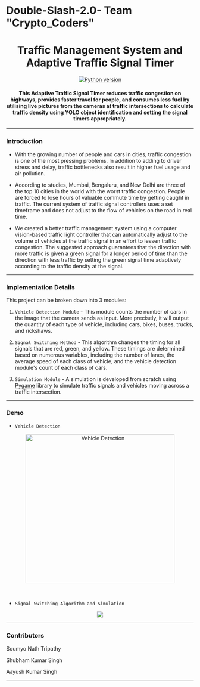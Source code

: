 # Double-Slash-2.0- Team "Crypto_Coders"
<p align="center">
 

<h1 align="center">Traffic Management System and Adaptive Traffic Signal Timer</h1>

<div align="center">

[![Python version](https://img.shields.io/badge/python-3.7-blue.svg)](https://www.python.org/downloads/release/python-370/)

<h4>This Adaptive Traffic Signal Timer reduces traffic congestion on highways, provides faster travel for people, and consumes less fuel by utilising live pictures from the cameras at traffic intersections to calculate traffic density using YOLO object identification and setting the signal timers appropriately.</h4>

</div>

-----------------------------------------
### Introduction

* With the growing number of people and cars in cities, traffic congestion is one of the most pressing problems. In addition to adding to driver stress and delay, traffic bottlenecks also result in higher fuel usage and air pollution.

* According to studies, Mumbai, Bengaluru, and New Delhi are three of the top 10 cities in the world with the worst traffic congestion. People are forced to lose hours of valuable commute time by getting caught in traffic. The current system of traffic signal controllers uses a set timeframe and does not adjust to the flow of vehicles on the road in real time.

* We created a better traffic management system using a computer vision-based traffic light controller that can automatically adjust to the volume of vehicles at the traffic signal in an effort to lessen traffic congestion. The suggested approach guarantees that the direction with more traffic is given a green signal for a longer period of time than the direction with less traffic by setting the green signal time adaptively according to the traffic density at the signal.

------------------------------------------
### Implementation Details

This project can be broken down into 3 modules:

1. `Vehicle Detection Module` - This module counts the number of cars in the image that the camera sends as input. More precisely, it will output the quantity of each type of vehicle, including cars, bikes, buses, trucks, and rickshaws.

2. `Signal Switching Method` - This algorithm changes the timing for all signals that are red, green, and yellow. These timings are determined based on numerous variables, including the number of lanes, the average speed of each class of vehicle, and the vehicle detection module's count of each class of cars.

3. `Simulation Module` - A simulation is developed from scratch using [Pygame](https://www.pygame.org/news) library to simulate traffic signals and vehicles moving across a traffic intersection.


------------------------------------------
### Demo

* `Vehicle Detection`

<p align="center">
 <img height=400px src="./vehicle-detection.png" alt="Vehicle Detection">
</p>

<br> 

* `Signal Switching Algorithm and Simulation`

<p align="center">
    <img src="./Demo.gif">
</p>

------------------------------------------


### Contributors

 

Soumyo Nath Tripathy 

Shubham Kumar Singh

Aayush Kumar Singh 

------------------------------------------
